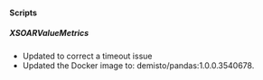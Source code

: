 
#### Scripts

##### XSOARValueMetrics

- Updated to correct a timeout issue
- Updated the Docker image to: demisto/pandas:1.0.0.3540678.
